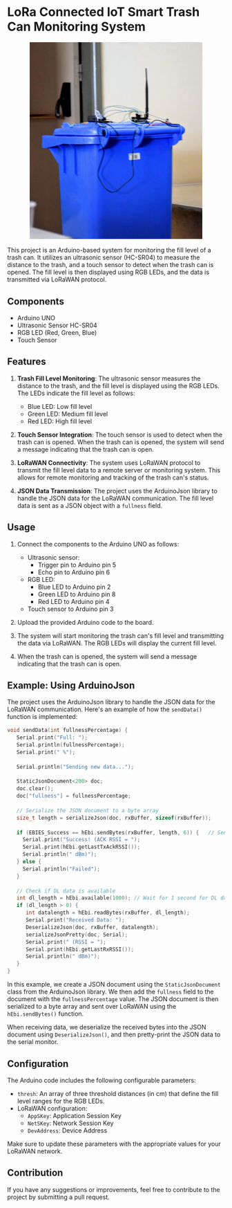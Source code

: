# LoRa Connected IoT Smart Trash Can Monitoring System

<p align="center">
<img src="proto.JPG" alt="Prototype of Connected Can" width="400"/>
</p>



This project is an Arduino-based system for monitoring the fill level of a trash can. It utilizes an ultrasonic sensor (HC-SR04) to measure the distance to the trash, and a touch sensor to detect when the trash can is opened. The fill level is then displayed using RGB LEDs, and the data is transmitted via LoRaWAN protocol.

## Components

- Arduino UNO
- Ultrasonic Sensor HC-SR04
- RGB LED (Red, Green, Blue)
- Touch Sensor

## Features

1. **Trash Fill Level Monitoring**: The ultrasonic sensor measures the distance to the trash, and the fill level is displayed using the RGB LEDs. The LEDs indicate the fill level as follows:
   - Blue LED: Low fill level
   - Green LED: Medium fill level
   - Red LED: High fill level

2. **Touch Sensor Integration**: The touch sensor is used to detect when the trash can is opened. When the trash can is opened, the system will send a message indicating that the trash can is open.

3. **LoRaWAN Connectivity**: The system uses LoRaWAN protocol to transmit the fill level data to a remote server or monitoring system. This allows for remote monitoring and tracking of the trash can's status.

4. **JSON Data Transmission**: The project uses the ArduinoJson library to handle the JSON data for the LoRaWAN communication. The fill level data is sent as a JSON object with a `fullness` field.

## Usage

1. Connect the components to the Arduino UNO as follows:
   - Ultrasonic sensor:
     - Trigger pin to Arduino pin 5
     - Echo pin to Arduino pin 6
   - RGB LED:
     - Blue LED to Arduino pin 2
     - Green LED to Arduino pin 8
     - Red LED to Arduino pin 4
   - Touch sensor to Arduino pin 3

2. Upload the provided Arduino code to the board.

3. The system will start monitoring the trash can's fill level and transmitting the data via LoRaWAN. The RGB LEDs will display the current fill level.

4. When the trash can is opened, the system will send a message indicating that the trash can is open.

## Example: Using ArduinoJson

The project uses the ArduinoJson library to handle the JSON data for the LoRaWAN communication. Here's an example of how the `sendData()` function is implemented:

```cpp
void sendData(int fullnessPercentage) {
   Serial.print("Full: ");
   Serial.println(fullnessPercentage);
   Serial.print(" %");

   Serial.println("Sending new data...");

   StaticJsonDocument<200> doc;
   doc.clear();
   doc["fullness"] = fullnessPercentage;

   // Serialize the JSON document to a byte array
   size_t length = serializeJson(doc, rxBuffer, sizeof(rxBuffer));

   if (EBIES_Success == hEbi.sendBytes(rxBuffer, length, 6)) {   // Send data using FPort=6
     Serial.print("Success! (ACK RSSI = ");
     Serial.print(hEbi.getLastTxAckRSSI());
     Serial.println(" dBm)");
   } else {
     Serial.println("Failed");
   }

   // Check if DL data is available
   int dl_length = hEbi.available(1000); // Wait for 1 second for DL data
   if (dl_length > 0) {
      int datalength = hEbi.readBytes(rxBuffer, dl_length);
      Serial.print("Received Data: ");
      DeserializeJson(doc, rxBuffer, datalength);
      serializeJsonPretty(doc, Serial);
      Serial.print(" (RSSI = ");
      Serial.print(hEbi.getLastRxRSSI());
      Serial.println(" dBm)");
   }
}
```

In this example, we create a JSON document using the `StaticJsonDocument` class from the ArduinoJson library. We then add the `fullness` field to the document with the `fullnessPercentage` value. The JSON document is then serialized to a byte array and sent over LoRaWAN using the `hEbi.sendBytes()` function.

When receiving data, we deserialize the received bytes into the JSON document using `DeserializeJson()`, and then pretty-print the JSON data to the serial monitor.

## Configuration

The Arduino code includes the following configurable parameters:

- `thresh`: An array of three threshold distances (in cm) that define the fill level ranges for the RGB LEDs.
- LoRaWAN configuration:
  - `AppSKey`: Application Session Key
  - `NetSKey`: Network Session Key
  - `DevAddress`: Device Address

Make sure to update these parameters with the appropriate values for your LoRaWAN network.

## Contribution

If you have any suggestions or improvements, feel free to contribute to the project by submitting a pull request.
